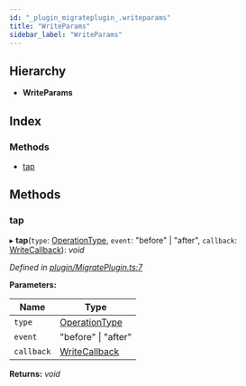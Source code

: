 ```yaml
---
id: "_plugin_migrateplugin_.writeparams"
title: "WriteParams"
sidebar_label: "WriteParams"
---
```


## Hierarchy

* **WriteParams**

## Index

### Methods

* [tap](_plugin_migrateplugin_.writeparams.md#tap)

## Methods

###  tap

▸ **tap**(`type`: [OperationType](../modules/_diff_operation_.md#operationtype), `event`: "before" | "after", `callback`: [WriteCallback](../modules/_plugin_migrateplugin_.md#writecallback)): *void*

*Defined in [plugin/MigratePlugin.ts:7](https://github.com/aerogear/graphback/blob/63664df15/packages/graphql-migrations/src/plugin/MigratePlugin.ts#L7)*

**Parameters:**

Name | Type |
------ | ------ |
`type` | [OperationType](../modules/_diff_operation_.md#operationtype) |
`event` | "before" &#124; "after" |
`callback` | [WriteCallback](../modules/_plugin_migrateplugin_.md#writecallback) |

**Returns:** *void*
